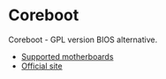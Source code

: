 
Coreboot
========

Coreboot - GPL version BIOS alternative.


* [Supported motherboards](http://www.coreboot.org/Supported_Motherboards)
* [Official site](http://coreboot.org)

